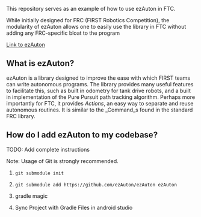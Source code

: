 This repository serves as an example of how to use ezAuton in FTC.

While initially designed for FRC (FIRST Robotics Competition), the modularity of ezAuton allows one to
easily use the library in FTC without adding any FRC-specific bloat to the program


[Link to ezAuton](https://github.com/ezAuton/ezAuton)

## What is ezAuton?

ezAuton is a library designed to improve the ease with which FIRST teams can write autonomous programs.
The library provides many useful features to facilitate this, such as built in odometry for tank drive robots,
and a built in implementation of the Pure Pursuit path tracking algorithm. Perhaps more importantly
for FTC, it provides _Actions_, an easy way to separate and reuse autonomous routines. It is similar
to the _Command_s found in the standard FRC library.


## How do I add ezAuton to my codebase?

TODO: Add complete instructions

Note: Usage of Git is strongly recommended.

1. `git submodule init`

2. `git submodule add https://github.com/ezAuton/ezAuton ezAuton`

3. gradle magic

4. Sync Project with Gradle Files in android studio